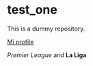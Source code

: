 # test_one
This is a dummy repository.

[Mi profile](https://faculty.itam.mx/facultad/145145-luis-antonio-moncayo-martinez)



*Premier League* and **La Liga**

